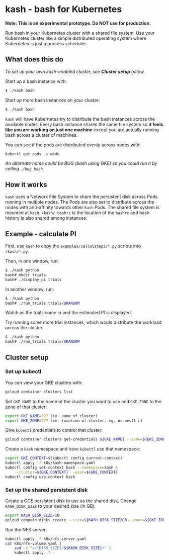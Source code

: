 # kash - bash for Kubernetes

**Note: This is an experimental prototype. Do NOT use for production.**

Run bash in your Kubernetes cluster with a shared file system. Use your Kubernetes cluster like a simple distributed operating system where Kubernetes is just a process scheduler.

## What does this do

*To set up your own kash-enabled cluster, see **Cluster setup** below.*

Start up a bash instance with:

```bash
$ ./kash bash
```

Start up more bash instances on your cluster:

```bash
$ ./kash bash
```

`kash` will have Kubernetes try to distribute the bash instances across the available nodes. Every bash instance shares the same file system so **it feels like you are working on just one machine** except you are actually running bash across a cluster of machines.

You can see if the pods are distributed evenly across nodes with:

```bash
kubectl get pods -o wide
```

*An alternate name could be BUG (bash using GKE) so you could run it by calling `./bug bash`.*

## How it works

`kash` uses a Network File System to share the persistent disk across Pods running in multiple nodes. The Pods are also set to distribute across the nodes with anti-affinity towards other `kash` Pods. The shared file system is mounted at `kash`. `/kash/.bashrc` is the location of the `bashrc` and bash history is also shared among instances.

## Example - calculate PI

First, use `kash` to copy the `examples/calculatepi/*.py` scripts into `/kash/*.py`. 

Then, in one window, run:

```bash
$ ./kash python
bash# mkdir trials
bash# ./display_pi trials
```

In another window, run:

```bash
$ ./kash python
bash# ./run_trials trials/$RANDOM
```

Watch as the trials come in and the estimated PI is displayed.

Try running some more trial instances, which would distribute the workload across the cluster:

```bash
$ ./kash python
bash# ./run_trials trials/$RANDOM
```

## Cluster setup

### Set up kubectl

You can view your GKE clusters with:

```bash
gcloud container clusters list
```

Set `GKE_NAME` to the name of the cluster you want to use and `GKE_ZONE` to the zone of that cluster: 

```bash
export GKE_NAME=??? (ie. name of cluster)
export GKE_ZONE=??? (ie. location of cluster, eg. us-west1-c)
```

Give `kubectl` credentials to control that cluster:

```bash
gcloud container clusters get-credentials ${GKE_NAME} --zone=${GKE_ZONE}
```

Create a `kash` namespace and have `kubectl` use that namespace:

```bash
export GKE_CONTEXT=$(kubectl config current-context)
kubectl apply -f k8s/kash-namespace.yaml
kubectl config set-context kash --namespace=kash \
    --cluster=${GKE_CONTEXT} --user=${GKE_CONTEXT}
kubectl config use-context kash
```

### Set up the shared persistent disk

Create a GCE persistent disk to use as the shared disk. Change `KASH_DISK_SIZE` to your desired size (in GB).

```bash
export KASH_DISK_SIZE=10
gcloud compute disks create --size=${KASH_DISK_SIZE}GB --zone=${GKE_ZONE} kash-nfs
```

Run the NFS server:

```bash
kubectl apply -f k8s/nfs-server.yaml
cat k8s/nfs-volume.yaml |
    sed -e "s/{DISK_SIZE}/${KASH_DISK_SIZE}/" |
    kubectl apply -f -
```
